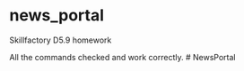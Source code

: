 # news_portal
Skillfactory D5.9 homework

All the commands checked and work correctly.
#   N e w s P o r t a l  
 